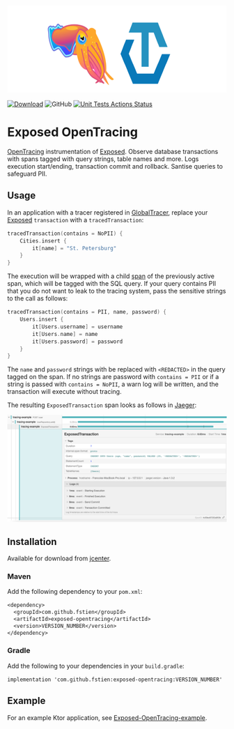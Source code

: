 <img src="./img/logo.png" alt="Exposed" height="200" />

 [![Download](https://api.bintray.com/packages/fstien/exposed-opentracing/exposed-opentracing/images/download.svg)](https://bintray.com/fstien/exposed-opentracing/exposed-opentracing/_latestVersion)
![GitHub](https://img.shields.io/github/license/fstien/Exposed-OpenTracing.svg?color=green&style=popout)
[![Unit Tests Actions Status](https://github.com/fstien/Exposed-OpenTracing/workflows/Unit%20Tests/badge.svg)](https://github.com/{userName}/{repoName}/actions)

# Exposed OpenTracing

[OpenTracing](https://opentracing.io/) instrumentation of [Exposed](https://github.com/JetBrains/Exposed). Observe database transactions with spans tagged with query strings, table names and more. Logs execution start/ending, transaction commit and rollback. Santise queries to safeguard PII.

## Usage

In an application with a tracer registered in [GlobalTracer](https://opentracing.io/guides/java/tracers/#global-tracer), replace your [Exposed](https://github.com/JetBrains/Exposed) `transaction` with a `tracedTransaction`:

```kotlin
tracedTransaction(contains = NoPII) {
    Cities.insert {
        it[name] = "St. Petersburg"
    } 
}
```
The execution will be wrapped with a child [span](https://opentracing.io/docs/overview/spans/) of the previously active span, which will be tagged with the SQL query. If your query contains PII that you do not want to leak to the tracing system, pass the sensitive strings to the call as follows:
```kotlin
tracedTransaction(contains = PII, name, password) {
    Users.insert {
        it[Users.username] = username
        it[Users.name] = name
        it[Users.password] = password
    } 
}
```
The `name` and `password` strings with be replaced with `<REDACTED>` in the query tagged on the span.
If no strings are password with `contains = PII` or if a string is passed with `contains = NoPII`, a warn log will be written, and the transaction will execute without tracing. 

The resulting `ExposedTransaction` span looks as follows in [Jaeger](https://www.jaegertracing.io/):

![](./img/jaeger.png)

## Installation

Available for download from [jcenter](https://bintray.com/fstien/exposed-opentracing/exposed-opentracing).
### Maven
Add the following dependency to your `pom.xml`:
    
    <dependency>
      <groupId>com.github.fstien</groupId>
      <artifactId>exposed-opentracing</artifactId>
      <version>VERSION_NUMBER</version>
    </dependency>

### Gradle
Add the following to your dependencies in your `build.gradle`:

    implementation 'com.github.fstien:exposed-opentracing:VERSION_NUMBER'

## Example 

For an example Ktor application, see [Exposed-OpenTracing-example](https://github.com/fstien/Exposed-OpenTracing-example).

